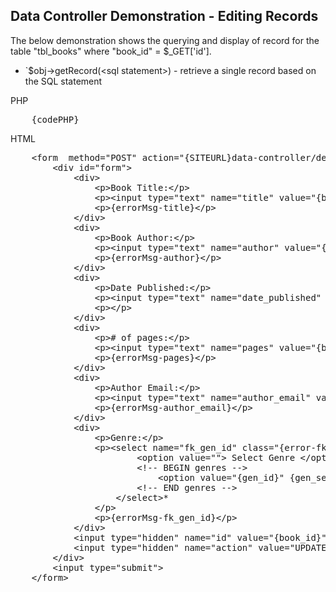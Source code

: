 Data Controller Demonstration - Editing Records
---

The below demonstration shows the querying and display of record for the table "tbl_books" where "book_id" = $_GET['id'].

* `$obj->getRecord(&lt;sql statement>) - retrieve a single record based on the SQL statement

PHP
<pre>
	{codePHP}
</pre>


HTML
<pre>
	&lt;form  method="POST" action="&#123SITEURL}data-controller/demonstration/update">
		&lt;div id="form">
			&lt;div>
				&lt;p>Book Title:&lt;/p>
				&lt;p>&lt;input type="text" name="title" value="&#123book_title}" class="&#123error-title}" style="width:190px;">*&lt;/p>
				&lt;p>&#123errorMsg-title}&lt;/p>
			&lt;/div>
			&lt;div>
				&lt;p>Book Author:&lt;/p>
				&lt;p>&lt;input type="text" name="author" value="&#123book_author}" class="&#123error-author}" style="width:190px;">*&lt;/p>
				&lt;p>&#123errorMsg-author}&lt;/p>
			&lt;/div>
			&lt;div>
				&lt;p>Date Published:&lt;/p>
				&lt;p>&lt;input type="text" name="date_published" value="&#123book_date_published}" class="&#123error-date_published}">&lt;/p>
				&lt;p>&lt;/p>
			&lt;/div>
			&lt;div>
				&lt;p># of pages:&lt;/p>
				&lt;p>&lt;input type="text" name="pages" value="&#123book_pages}" class="&#123error-pages}" style="width:50px;">&lt;/p>
				&lt;p>&#123errorMsg-pages}&lt;/p>
			&lt;/div>
			&lt;div>
				&lt;p>Author Email:&lt;/p>
				&lt;p>&lt;input type="text" name="author_email" value="&#123book_author_email}" class="&#123error-author_email}" style="width:190px;">&lt;/p>
				&lt;p>&#123errorMsg-author_email}&lt;/p>
			&lt;/div>
			&lt;div>
				&lt;p>Genre:&lt;/p>
				&lt;p>&lt;select name="fk_gen_id" class="&#123error-fk_gen_id}" style="width:190px;">
						&lt;option value=""> Select Genre &lt;/option>
						&lt;!-- BEGIN genres -->
							&lt;option value="&#123gen_id}" &#123gen_selected}>&#123gen_name}&lt;/option>
						&lt;!-- END genres -->
					&lt;/select>*
				&lt;/p>
				&lt;p>&#123errorMsg-fk_gen_id}&lt;/p>
			&lt;/div>
			&lt;input type="hidden" name="id" value="&#123book_id}">
			&lt;input type="hidden" name="action" value="UPDATE">
		&lt;/div>
		&lt;input type="submit">
	&lt;/form>
</pre>

